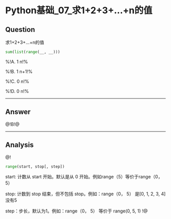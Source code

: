 # Python基础_07_求1+2+3+...+n的值


## Question
求1+2+3+...+n的值

```python
sum(list(range(__, __)))
```

%!A. 1  n!%

%!B. 1  n+1!%

%!C. 0  n!%

%!D. 0  n!%

----

## Answer
@!B!@

----

## Analysis
@!
```python
range(start, stop[, step])
```
start: 计数从 start 开始。默认是从 0 开始。例如range（5）等价于range（0， 5）

stop: 计数到 stop 结束，但不包括 stop。例如：range（0， 5） 是[0, 1, 2, 3, 4]没有5

step：步长，默认为1。例如：range（0， 5） 等价于 range(0, 5, 1)
!@

